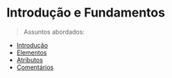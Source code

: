 # Introdução e Fundamentos

>  Assuntos abordados: 

- [Introdução](1.2-introducao)
- [Elementos](1.5-elementos)
- [Atributos](1.6-atributos)
- [Comentários](1.7-comentarios)
